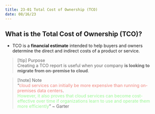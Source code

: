 ```yaml
---
title: 23-01 Total Cost of Ownership (TCO)
date: 08/16/23
---
```


## What is the Total Cost of Ownership (TCO)?

* TCO is a **financial estimate** intended to help buyers and owners determine the direct and indirect costs of a product or service.

 > 
 > \[!tip\] Purpose  
 > Creating a TCO report is useful when your company **is looking to migrate from on-premise to cloud**.

 > 
 > \[!note\] Note  
 > “<span style="color:#ef857d">cloud services can initially be more expensive than running on-premises data centers</span>.  
 > <span style="color:#98f792">However, it also proves that cloud services can become cost-effective over time if organizations learn to use and operate them more efficiently</span>” ~ Garter
